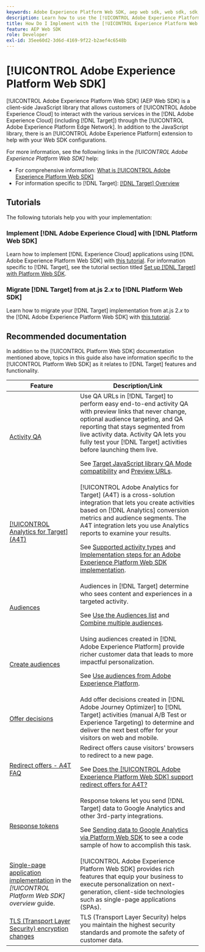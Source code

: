 ```yaml
---
keywords: Adobe Experience Platform Web SDK, aep web sdk, web sdk, sdk, adobe experience cloud, platform edge network, adobe experience platform edge network, edge network, aep edge network, Adobe Experience Platform Web SDK0
description: Learn how to use the [!UICONTROL Adobe Experience Platform Web SDK] to interact with the various services in the [!UICONTROL Adobe Experience Cloud] through the [!UICONTROL AEP Edge Network].
title: How Do I Implement with the [!UICONTROL Experience Platform Web SDK]?
feature: AEP Web SDK
role: Developer
exl-id: 35ee60d2-3d6d-4169-9f22-b2aef4c6548b
---
```

# [!UICONTROL Adobe Experience Platform Web SDK]

[!UICONTROL Adobe Experience Platform Web SDK] (AEP Web SDK) is a client-side JavaScript library that allows customers of [!UICONTROL Adobe Experience Cloud] to interact with the various services in the [!DNL Adobe Experience Cloud] (including [!DNL Target]) through the [!UICONTROL Adobe Experience Platform Edge Network]. In addition to the JavaScript library, there is an [!UICONTROL Adobe Experience Platform] extension to help with your Web SDK configurations.

For more information, see the following links in the *[!UICONTROL Adobe Experience Platform Web SDK]* help:

* For comprehensive information: [What is [!UICONTROL Adobe Experience Platform Web SDK]](https://experienceleague.adobe.com/docs/experience-platform/edge/home.html)
* For information specific to [!DNL Target]: [[!DNL Target] Overview](https://experienceleague.adobe.com/docs/experience-platform/edge/personalization/adobe-target/target-overview.html)

## Tutorials

The following tutorials help you  with your implementation:

### Implement [!DNL Adobe Experience Cloud] with [!DNL Platform Web SDK]

Learn how to implement [!DNL Experience Cloud] applications using [!DNL Adobe Experience Platform Web SDK] with [this tutorial](https://experienceleague.adobe.com/docs/platform-learn/implement-web-sdk/overview.html). For information specific to [!DNL Target], see the tutorial section titled [Set up [!DNL Target] with Platform Web SDK](https://experienceleague.adobe.com/docs/platform-learn/implement-web-sdk/applications-setup/setup-target.html).

### Migrate [!DNL Target] from at.js 2.*x* to [!DNL Platform Web SDK]

Learn how to migrate your [!DNL Target] implementation from at.js 2.*x* to the [!DNL Adobe Experience Platform Web SDK] with [this tutorial](https://experienceleague.adobe.com/docs/platform-learn/migrate-target-to-websdk/introduction.html).

## Recommended documentation

In addition to the [!UICONTROL Platform Web SDK] documentation mentioned above, topics in this guide also have information specific to the [!UICONTROL Platform Web SDK] as it relates to [!DNL Target] features and functionality.

|Feature|Description/Link|
| --- | --- |
|[Activity QA](https://experienceleague.adobe.com/docs/target/using/activities/activity-qa/activity-qa.html)|Use QA URLs in [!DNL Target] to perform easy end-to-end activity QA with preview links that never change, optional audience targeting, and QA reporting that stays segmented from live activity data. Activity QA lets you fully test your [!DNL Target] activities before launching them live.<p>See [Target JavaScript library QA Mode compatibility](https://experienceleague.adobe.com/docs/target/using/activities/activity-qa/activity-qa.html#compatibility) and [Preview URLs](https://experienceleague.adobe.com/docs/target/using/activities/activity-qa/activity-qa.html#preview).|
|[[!UICONTROL Analytics for Target] (A4T)](https://experienceleague.adobe.com/docs/target/using/integrate/a4t/a4t.html)| [!UICONTROL Adobe Analytics for Target] (A4T) is a cross-solution integration that lets you create activities based on [!DNL Analytics] conversion metrics and audience segments. The A4T integration lets you use Analytics reports to examine your results.<p>See [Supported activity types](https://experienceleague.adobe.com/docs/target/using/integrate/a4t/a4t.html#section_F487896214BF4803AF78C552EF1669AA) and [Implementation steps for an Adobe Experience Platform Web SDK implementation](https://experienceleague.adobe.com/docs/target/using/integrate/a4t/a4timplementation.html#platform).|
|[Audiences](https://experienceleague.adobe.com/docs/target/using/audiences/target.html)|Audiences in [!DNL Target] determine who sees content and experiences in a targeted activity.<p>See [Use the Audiences list](https://experienceleague.adobe.com/docs/target/using/audiences/create-audiences/audiences.html#use-list) and [Combine multiple audiences](https://experienceleague.adobe.com/docs/target/using/audiences/combining-multiple-audiences.html).|
|[Create audiences](https://experienceleague.adobe.com/docs/target/using/audiences/create-audiences/audiences.html)|Using audiences created in [!DNL Adobe Experience Platform] provide richer customer data that leads to more impactful personalization.<p>See [Use audiences from Adobe Experience Platform](https://experienceleague.adobe.com/docs/target/using/audiences/create-audiences/audiences.html#aep).|
|[Offer decisions](https://experienceleague.adobe.com/docs/target/using/integrate/ajo/offer-decision.html)|Add offer decisions created in [!DNL Adobe Journey Optimizer] to [!DNL Target] activities (manual A/B Test or Experience Targeting) to determine and deliver the next best offer for your visitors on web and mobile.|
|[Redirect offers - A4T FAQ](https://experienceleague.adobe.com/docs/target/using/integrate/a4t/a4t-faq/a4t-faq-redirect-offers.html)|Redirect offers cause visitors' browsers to redirect to a new page.<p>See [Does the [!UICONTROL Adobe Experience Platform Web SDK] support redirect offers for A4T?](https://experienceleague.adobe.com/docs/target/using/integrate/a4t/a4t-faq/a4t-faq-redirect-offers.html#platform)|
|[Response tokens](https://experienceleague.adobe.com/docs/target/using/administer/response-tokens.html)|Response tokens let you send [!DNL Target] data to Google Analytics and other 3rd-party integrations.<p>See [Sending data to Google Analytics via Platform Web SDK](https://experienceleague.adobe.com/docs/target/using/administer/response-tokens.html#sending-data-to-google-analytics-via-platform-web-sdk) to see a code sample of how to accomplish this task.|
|[Single-page application implementation](https://experienceleague.adobe.com/docs/experience-platform/edge/personalization/adobe-target/spa-implementation.html) in the *[!UICONTROL Platform Web SDK] overview* guide. |[!UICONTROL Adobe Experience Platform Web SDK] provides rich features that equip your business to execute personalization on next-generation, client-side technologies such as single-page applications (SPAs).|
|[TLS (Transport Layer Security) encryption changes](../../before-implement/tls-transport-layer-security-encryption.md)|TLS (Transport Layer Security) helps you maintain the highest security standards and promote the safety of customer data.|
